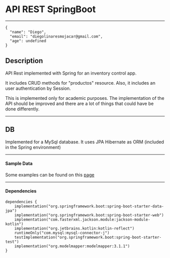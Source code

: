 # API REST SpringBoot
---

```
{
  "name": "Diego",
  "email": "diegolinaresmojacar@gmail.com",
  "age": undefined
}
``` 

## Description

API Rest implemented with Spring for an inventory control app.

It includes CRUD methods for "productos" resource. Also, it includes an user authentication by Session.

This is implemented only for academic purposes. The implementation of the API should be improved and there are a lot of things that could have be done differently.

---

## DB

Implemented for a MySql database. 
It uses JPA Hibernate as ORM (included in the Spring environment)

---

#### Sample Data
Some examples can be found on this [page](/src/main/resources/requests)

---

#### Dependencies
````
dependencies {
	implementation("org.springframework.boot:spring-boot-starter-data-jpa")
	implementation("org.springframework.boot:spring-boot-starter-web")
	implementation("com.fasterxml.jackson.module:jackson-module-kotlin")
	implementation("org.jetbrains.kotlin:kotlin-reflect")
	runtimeOnly("com.mysql:mysql-connector-j")
	testImplementation("org.springframework.boot:spring-boot-starter-test")
	implementation("org.modelmapper:modelmapper:3.1.1")
}
````

